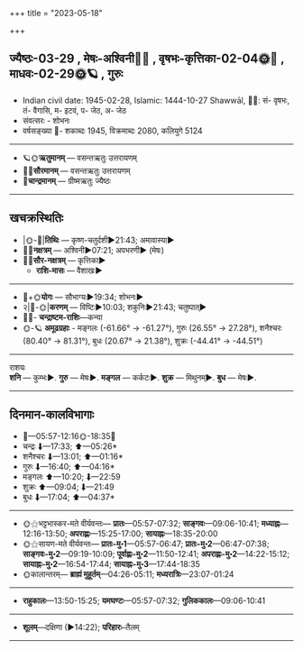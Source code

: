+++
title = "2023-05-18"

+++
## ज्यैष्ठः-03-29  ,  मेषः-अश्विनी🌛🌌  ,  वृषभः-कृत्तिका-02-04🌞🌌  ,  माधवः-02-29🌞🪐  ,  गुरुः
- Indian civil date: 1945-02-28, Islamic: 1444-10-27 Shawwāl, 🌌🌞: सं- वृषभः, तं- वैगासि, म- इटवं, प- जेठ, अ- जेठ
- संवत्सरः - शोभनः
- वर्षसङ्ख्या 🌛- शकाब्दः 1945, विक्रमाब्दः 2080, कलियुगे 5124
___________________
- 🪐🌞**ऋतुमानम्** — वसन्तऋतुः उत्तरायणम्
- 🌌🌞**सौरमानम्** — वसन्तऋतुः उत्तरायणम्
- 🌛**चान्द्रमानम्** — ग्रीष्मऋतुः ज्यैष्ठः
___________________


## खचक्रस्थितिः
- |🌞-🌛|**तिथिः** — कृष्ण-चतुर्दशी►21:43; अमावास्या►  
- 🌌🌛**नक्षत्रम्** — अश्विनी►07:21; अपभरणी► (मेषः)  
- 🌌🌞**सौर-नक्षत्रम्** — कृत्तिका►  
  - **राशि-मासः** — वैशाखः► 
___________________
- 🌛+🌞**योगः** — सौभाग्यः►19:34; शोभनः►  
- २|🌛-🌞|**करणम्** — विष्टिः►10:03; शकुनिः►21:43; चतुष्पात्►  
- 🌌🌛- **चन्द्राष्टम-राशिः**—कन्या  
- 🌞-🪐 **अमूढग्रहाः** - मङ्गलः (-61.66° → -61.27°), गुरुः (26.55° → 27.28°), शनैश्चरः (80.40° → 81.31°), बुधः (20.67° → 21.38°), शुक्रः (-44.41° → -44.51°)
___________________
राशयः  
**शनि** — कुम्भः►. **गुरु** — मेषः►. **मङ्गल** — कर्कटः►. **शुक्र** — मिथुनम्►. **बुध** — मेषः►. 
___________________


## दिनमान-कालविभागाः
- 🌅—05:57-12:16🌞-18:35🌇  
- चन्द्रः ⬇—17:33; ⬆—05:26*  
- शनैश्चरः ⬇—13:01; ⬆—01:16*  
- गुरुः ⬇—16:40; ⬆—04:16*  
- मङ्गलः ⬆—10:20; ⬇—22:59  
- शुक्रः ⬆—09:04; ⬇—21:49  
- बुधः ⬇—17:04; ⬆—04:37*  
___________________
- 🌞⚝भट्टभास्कर-मते वीर्यवन्तः— **प्रातः**—05:57-07:32; **साङ्गवः**—09:06-10:41; **मध्याह्नः**—12:16-13:50; **अपराह्णः**—15:25-17:00; **सायाह्नः**—18:35-20:00  
- 🌞⚝सायण-मते वीर्यवन्तः— **प्रातः-मु॰1**—05:57-06:47; **प्रातः-मु॰2**—06:47-07:38; **साङ्गवः-मु॰2**—09:19-10:09; **पूर्वाह्णः-मु॰2**—11:50-12:41; **अपराह्णः-मु॰2**—14:22-15:12; **सायाह्नः-मु॰2**—16:54-17:44; **सायाह्नः-मु॰3**—17:44-18:35  
- 🌞कालान्तरम्— **ब्राह्मं मुहूर्तम्**—04:26-05:11; **मध्यरात्रिः**—23:07-01:24  
___________________
- **राहुकालः**—13:50-15:25; **यमघण्टः**—05:57-07:32; **गुलिककालः**—09:06-10:41  
___________________
- **शूलम्**—दक्षिणा (►14:22); **परिहारः**–तैलम्  
___________________
